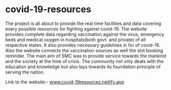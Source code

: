 # covid-19-resources
The project is all about to provide the real time facilities and data covering every possible resources for fighting against covid-19. 
The website provides complete data regarding vaccination against the virus, emergency beds and medical oxygen in hospitals(both govt. and private) of all respective states.
It also provides necessary guidelines in for of covid-19. Also the website connects the vaccination sources as well the slot booking reminder.
The main aim of SMC was to provide service towards the mankind and the society at the time of crisis. The community not only deals with the education and knowledge but also lays towards its foundation principle of serving the nation.

Link to the website:- www.covid-19resources.netlify.app
